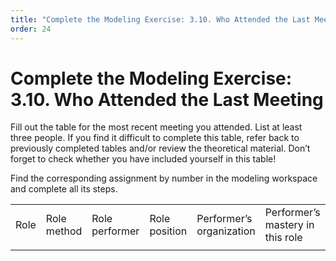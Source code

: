 ```yaml
---
title: "Complete the Modeling Exercise: 3.10. Who Attended the Last Meeting"
order: 24
---
```


# Complete the Modeling Exercise: 3.10. Who Attended the Last Meeting

Fill out the table for the most recent meeting you attended. List at least three people. If you find it difficult to complete this table, refer back to previously completed tables and/or review the theoretical material. Don’t forget to check whether you have included yourself in this table!

Find the corresponding assignment by number in the modeling workspace and complete all its steps.

|  |  |  |  |  |  |  |  |  |  |
| --- | --- | --- | --- | --- | --- | --- | --- | --- | --- |
| Role | Role method | Role performer | Role position | Performer’s organization | Performer’s mastery in this role | Subject of interest | Preference | Agent’s strategy | Notes |
|  |  |  |  |  |  |  |  |  |  |